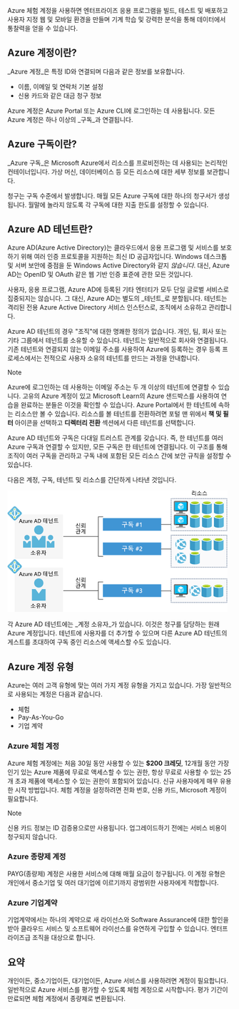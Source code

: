 Azure 체험 계정을 사용하면 엔터프라이즈 응용 프로그램을 빌드, 테스트 및 배포하고 사용자 지정 웹 및 모바일 환경을 만들며 기계 학습 및 강력한 분석을 통해 데이터에서 통찰력을 얻을 수 있습니다.

## <a name="what-is-an-azure-account"></a>Azure 계정이란?

_Azure 계정_은 특정 ID와 연결되며 다음과 같은 정보를 보유합니다.

- 이름, 이메일 및 연락처 기본 설정
- 신용 카드와 같은 대금 청구 정보

Azure 계정은 Azure Portal 또는 Azure CLI에 로그인하는 데 사용됩니다. 모든 Azure 계정은 하나 이상의 _구독_과 연결됩니다.

## <a name="what-is-an-azure-subscription"></a>Azure 구독이란?

_Azure 구독_은 Microsoft Azure에서 리소스를 프로비전하는 데 사용되는 논리적인 컨테이너입니다. 가상 머신, 데이터베이스 등 모든 리소스에 대한 세부 정보를 보관합니다.

청구는 구독 수준에서 발생합니다. 매월 모든 Azure 구독에 대한 하나의 청구서가 생성됩니다. 월말에 놀라지 않도록 각 구독에 대한 지출 한도를 설정할 수 있습니다.

## <a name="what-is-an-azure-ad-tenant"></a>Azure AD 테넌트란?

Azure AD(Azure Active Directory)는 클라우드에서 응용 프로그램 및 서비스를 보호하기 위해 여러 인증 프로토콜을 지원하는 최신 ID 공급자입니다. Windows 데스크톱 및 서버 보안에 중점을 둔 Windows Active Directory와 같지 _않습니다_. 대신, Azure AD는 OpenID 및 OAuth 같은 웹 기반 인증 표준에 관한 모든 것입니다.

사용자, 응용 프로그램, Azure AD에 등록된 기타 엔터티가 모두 단일 글로벌 서비스로 집중되지는 않습니다. 그 대신, Azure AD는 별도의 _테넌트_로 분할됩니다. 테넌트는 격리된 전용 Azure Active Directory 서비스 인스턴스로, 조직에서 소유하고 관리합니다.

Azure AD 테넌트의 경우 "조직"에 대한 명쾌한 정의가 없습니다. 개인, 팀, 회사 또는 기타 그룹에서 테넌트를 소유할 수 있습니다. 테넌트는 일반적으로 회사와 연결됩니다. 기존 테넌트와 연결되지 않는 이메일 주소를 사용하여 Azure에 등록하는 경우 등록 프로세스에서는 전적으로 사용자 소유의 테넌트를 만드는 과정을 안내합니다.

> [!NOTE]
> Azure에 로그인하는 데 사용하는 이메일 주소는 두 개 이상의 테넌트에 연결할 수 있습니다. 고유의 Azure 계정이 있고 Microsoft Learn의 Azure 샌드박스를 사용하여 연습을 완료하는 분들은 이것을 확인할 수 있습니다. Azure Portal에서 한 테넌트에 속하는 리소스만 볼 수 있습니다. 리소스를 볼 테넌트를 전환하려면 포털 맨 위에서 **책 및 필터** 아이콘을 선택하고 **디렉터리 전환** 섹션에서 다른 테넌트를 선택합니다.

Azure AD 테넌트와 구독은 다대일 트러스트 관계를 갖습니다. 즉, 한 테넌트를 여러 Azure 구독과 연결할 수 있지만, 모든 구독은 한 테넌트에 연결됩니다. 이 구조를 통해 조직이 여러 구독을 관리하고 구독 내에 포함된 모든 리소스 간에 보안 규칙을 설정할 수 있습니다.

다음은 계정, 구독, 테넌트 및 리소스를 간단하게 나타낸 것입니다.

![계정, 테넌트, 구독 및 리소스가 어떻게 함께 작동하는지에 대한 다이어그램](../media/3-azure-ad-tenant.png)

각 Azure AD 테넌트에는 _계정 소유자_가 있습니다. 이것은 청구를 담당하는 원래 Azure 계정입니다. 테넌트에 사용자를 더 추가할 수 있으며 다른 Azure AD 테넌트의 게스트를 초대하여 구독 중인 리소스에 액세스할 수도 있습니다.

## <a name="azure-account-types"></a>Azure 계정 유형

Azure는 여러 고객 유형에 맞는 여러 가지 계정 유형을 가지고 있습니다. 가장 일반적으로 사용되는 계정은 다음과 같습니다.

- 체험
- Pay-As-You-Go
- 기업 계약

### <a name="azure-free-account"></a>Azure 체험 계정

Azure 체험 계정에는 처음 30일 동안 사용할 수 있는 **$200 크레딧**, 12개월 동안 가장 인기 있는 Azure 제품에 무료로 액세스할 수 있는 권한, 항상 무료로 사용할 수 있는 25개 초과 제품에 액세스할 수 있는 권한이 포함되어 있습니다. 신규 사용자에게 매우 유용한 시작 방법입니다. 체험 계정을 설정하려면 전화 번호, 신용 카드, Microsoft 계정이 필요합니다.

> [!NOTE]
> 신용 카드 정보는 ID 검증용으로만 사용됩니다. 업그레이드하기 전에는 서비스 비용이 청구되지 않습니다.

### <a name="azure-pay-as-you-go-account"></a>Azure 종량제 계정

PAYG(종량제) 계정은 사용한 서비스에 대해 매월 요금이 청구됩니다. 이 계정 유형은 개인에서 중소기업 및 여러 대기업에 이르기까지 광범위한 사용자에게 적합합니다.

### <a name="azure-enterprise-agreement"></a>Azure 기업계약

기업계약에서는 하나의 계약으로 새 라이선스와 Software Assurance에 대한 할인을 받아 클라우드 서비스 및 소프트웨어 라이선스를 유연하게 구입할 수 있습니다. 엔터프라이즈급 조직을 대상으로 합니다.

## <a name="summary"></a>요약

개인이든, 중소기업이든, 대기업이든, Azure 서비스를 사용하려면 계정이 필요합니다. 일반적으로 Azure 서비스를 평가할 수 있도록 체험 계정으로 시작합니다. 평가 기간이 만료되면 체험 계정에서 종량제로 변환됩니다.
